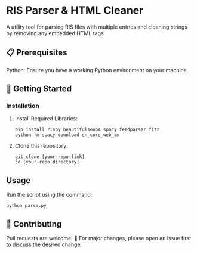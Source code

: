 # RIS Parser & HTML Cleaner
A utility tool for parsing RIS files with multiple entries and cleaning strings by removing any embedded HTML tags.

## 📋 Prerequisites
Python: Ensure you have a working Python environment on your machine.

## 🚀 Getting Started
### Installation
1. Install Required Libraries:
   ```
   pip install rispy beautifulsoup4 spacy feedparser fitz
   python -m spacy download en_core_web_sm
   ```
2. Clone this repository:
   ```
   git clone [your-repo-link]
   cd [your-repo-directory]
   ```
## Usage
Run the script using the command:
```
python parse.py
```

## 🤝 Contributing
Pull requests are welcome! 🙌
For major changes, please open an issue first to discuss the desired change.

